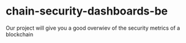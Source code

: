 # chain-security-dashboards-be
Our project will give you a good overwiev of the security metrics of a blockchain
